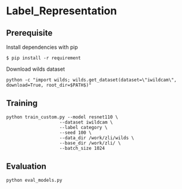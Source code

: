# Label_Representation

## Prerequisite
Install dependencies with pip
```
$ pip install -r requirement
```
Download wilds dataset
```
python -c "import wilds; wilds.get_dataset(dataset=\"iwildcam\", download=True, root_dir=$PATH$)"
```
## Training 
```
python train_custom.py --model resnet110 \
					--dataset iwildcam \
					--label category \
					--seed 100 \
					--data_dir /work/zli/wilds \
					--base_dir /work/zli/ \
					--batch_size 1024
```

## Evaluation
```
python eval_models.py
```
